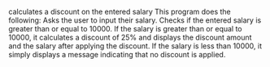 calculates a discount on the entered salary
This program does the following:
Asks the user to input their salary.
Checks if the entered salary is greater than or equal to 10000.
If the salary is greater than or equal to 10000, it calculates a discount of 25% and displays the discount amount and the salary after applying the discount.
If the salary is less than 10000, it simply displays a message indicating that no discount is applied.
